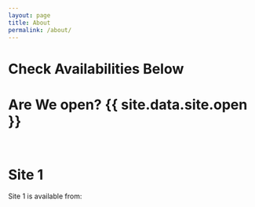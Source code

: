 ```yaml
---
layout: page
title: About
permalink: /about/
---
```

<h1>Check Availabilities Below</h1>
<h1>Are We open? {{ site.data.site.open }}</h1>
<br>
<section>
<div id="column">
<div id="row">
</div>
</div>
<div id="site1">
</section>
<h1>Site 1</h1>
<p>Site 1 is available from: <br>
</p>
</div>
